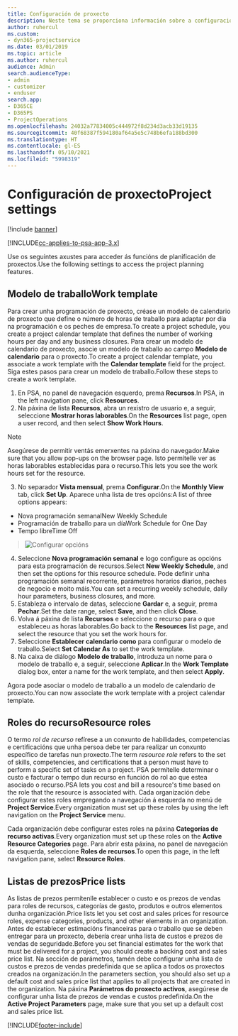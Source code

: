 ```yaml
---
title: Configuración de proxecto
description: Neste tema se proporciona información sobre a configuración de xestión de proxectos.
author: ruhercul
ms.custom:
- dyn365-projectservice
ms.date: 03/01/2019
ms.topic: article
ms.author: ruhercul
audience: Admin
search.audienceType:
- admin
- customizer
- enduser
search.app:
- D365CE
- D365PS
- ProjectOperations
ms.openlocfilehash: 24032a77834005c444972f8d234d3acb33d19135
ms.sourcegitcommit: 40f68387f594180af64a5e5c748b6efa188bd300
ms.translationtype: HT
ms.contentlocale: gl-ES
ms.lasthandoff: 05/10/2021
ms.locfileid: "5998319"
---
```

# <a name="project-settings"></a><span data-ttu-id="8d3b5-103">Configuración de proxecto</span><span class="sxs-lookup"><span data-stu-id="8d3b5-103">Project settings</span></span>

[!include [banner](../includes/psa-now-project-operations.md)]

[!INCLUDE[cc-applies-to-psa-app-3.x](../includes/cc-applies-to-psa-app-3x.md)]

<span data-ttu-id="8d3b5-104">Use os seguintes axustes para acceder ás funcións de planificación de proxectos.</span><span class="sxs-lookup"><span data-stu-id="8d3b5-104">Use the following settings to access the project planning features.</span></span>

## <a name="work-template"></a><span data-ttu-id="8d3b5-105">Modelo de traballo</span><span class="sxs-lookup"><span data-stu-id="8d3b5-105">Work template</span></span>

<span data-ttu-id="8d3b5-106">Para crear unha programación de proxecto, créase un modelo de calendario de proxecto que define o número de horas de traballo para adaptar por día na programación e os peches de empresa.</span><span class="sxs-lookup"><span data-stu-id="8d3b5-106">To create a project schedule, you create a project calendar template that defines the number of working hours per day and any business closures.</span></span> <span data-ttu-id="8d3b5-107">Para crear un modelo de calendario de proxecto, asocie un modelo de traballo ao campo **Modelo de calendario** para o proxecto.</span><span class="sxs-lookup"><span data-stu-id="8d3b5-107">To create a project calendar template, you associate a work template with the **Calendar template** field for the project.</span></span> <span data-ttu-id="8d3b5-108">Siga estes pasos para crear un modelo de traballo.</span><span class="sxs-lookup"><span data-stu-id="8d3b5-108">Follow these steps to create a work template.</span></span>

1. <span data-ttu-id="8d3b5-109">En PSA, no panel de navegación esquerdo, prema **Recursos**.</span><span class="sxs-lookup"><span data-stu-id="8d3b5-109">In PSA, in the left navigation pane, click **Resources**.</span></span> 
2. <span data-ttu-id="8d3b5-110">Na páxina de lista **Recursos**, abra un rexistro de usuario e, a seguir, seleccione **Mostrar horas laborables**.</span><span class="sxs-lookup"><span data-stu-id="8d3b5-110">On the **Resources** list page, open a user record, and then select **Show Work Hours**.</span></span>

  > [!NOTE]
  > <span data-ttu-id="8d3b5-111">Asegúrese de permitir ventás emerxentes na páxina do navegador.</span><span class="sxs-lookup"><span data-stu-id="8d3b5-111">Make sure that you allow pop-ups on the browser page.</span></span> <span data-ttu-id="8d3b5-112">Isto permítelle ver as horas laborables establecidas para o recurso.</span><span class="sxs-lookup"><span data-stu-id="8d3b5-112">This lets you see the work hours set for the resource.</span></span>
  
3. <span data-ttu-id="8d3b5-113">No separador **Vista mensual**, prema **Configurar**.</span><span class="sxs-lookup"><span data-stu-id="8d3b5-113">On the **Monthly View** tab, click **Set Up**.</span></span> <span data-ttu-id="8d3b5-114">Aparece unha lista de tres opcións:</span><span class="sxs-lookup"><span data-stu-id="8d3b5-114">A list of three options appears:</span></span> 

  - <span data-ttu-id="8d3b5-115">Nova programación semanal</span><span class="sxs-lookup"><span data-stu-id="8d3b5-115">New Weekly Schedule</span></span>
  - <span data-ttu-id="8d3b5-116">Programación de traballo para un día</span><span class="sxs-lookup"><span data-stu-id="8d3b5-116">Work Schedule for One Day</span></span>
  - <span data-ttu-id="8d3b5-117">Tempo libre</span><span class="sxs-lookup"><span data-stu-id="8d3b5-117">Time Off</span></span>

> ![Configurar opcións](media/project-13.png)

4. <span data-ttu-id="8d3b5-119">Seleccione **Nova programación semanal** e logo configure as opcións para esta programación de recursos.</span><span class="sxs-lookup"><span data-stu-id="8d3b5-119">Select **New Weekly Schedule**, and then set the options for this resource schedule.</span></span> <span data-ttu-id="8d3b5-120">Pode definir unha programación semanal recorrente, parámetros horarios diarios, peches de negocio e moito máis.</span><span class="sxs-lookup"><span data-stu-id="8d3b5-120">You can set a recurring weekly schedule, daily hour parameters, business closures, and more.</span></span>
5. <span data-ttu-id="8d3b5-121">Estableza o intervalo de datas, seleccione **Gardar** e, a seguir, prema **Pechar**.</span><span class="sxs-lookup"><span data-stu-id="8d3b5-121">Set the date range, select **Save**, and then click **Close**.</span></span> 
6. <span data-ttu-id="8d3b5-122">Volva á páxina de lista **Recursos** e seleccione o recurso para o que estableceu as horas laborables.</span><span class="sxs-lookup"><span data-stu-id="8d3b5-122">Go back to the **Resources** list page, and select the resource that you set the work hours for.</span></span> 
7. <span data-ttu-id="8d3b5-123">Seleccione **Establecer calendario como** para configurar o modelo de traballo.</span><span class="sxs-lookup"><span data-stu-id="8d3b5-123">Select **Set Calendar As** to set the work template.</span></span> 
8. <span data-ttu-id="8d3b5-124">Na caixa de diálogo **Modelo de traballo**, introduza un nome para o modelo de traballo e, a seguir, seleccione **Aplicar**.</span><span class="sxs-lookup"><span data-stu-id="8d3b5-124">In the **Work Template** dialog box, enter a name for the work template, and then select **Apply**.</span></span> 

<span data-ttu-id="8d3b5-125">Agora pode asociar o modelo de traballo a un modelo de calendario de proxecto.</span><span class="sxs-lookup"><span data-stu-id="8d3b5-125">You can now associate the work template with a project calendar template.</span></span>

## <a name="resource-roles"></a><span data-ttu-id="8d3b5-126">Roles do recurso</span><span class="sxs-lookup"><span data-stu-id="8d3b5-126">Resource roles</span></span>

<span data-ttu-id="8d3b5-127">O termo *rol de recurso* refírese a un conxunto de habilidades, competencias e certificacións que unha persoa debe ter para realizar un conxunto específico de tarefas nun proxecto.</span><span class="sxs-lookup"><span data-stu-id="8d3b5-127">The term *resource role* refers to the set of skills, competencies, and certifications that a person must have to perform a specific set of tasks on a project.</span></span> <span data-ttu-id="8d3b5-128">PSA permítelle determinar o custo e facturar o tempo dun recurso en función do rol ao que estea asociado o recurso.</span><span class="sxs-lookup"><span data-stu-id="8d3b5-128">PSA lets you cost and bill a resource's time based on the role that the resource is associated with.</span></span> <span data-ttu-id="8d3b5-129">Cada organización debe configurar estes roles empregando a navegación á esquerda no menú de **Project Service**.</span><span class="sxs-lookup"><span data-stu-id="8d3b5-129">Every organization must set up these roles by using the left navigation on the **Project Service** menu.</span></span>

<span data-ttu-id="8d3b5-130">Cada organización debe configurar estes roles na páxina **Categorías de recurso activas**.</span><span class="sxs-lookup"><span data-stu-id="8d3b5-130">Every organization must set up these roles on the **Active Resource Categories** page.</span></span> <span data-ttu-id="8d3b5-131">Para abrir esta páxina, no panel de navegación da esquerda, seleccione **Roles de recursos**.</span><span class="sxs-lookup"><span data-stu-id="8d3b5-131">To open this page, in the left navigation pane, select **Resource Roles**.</span></span>

## <a name="price-lists"></a><span data-ttu-id="8d3b5-132">Listas de prezos</span><span class="sxs-lookup"><span data-stu-id="8d3b5-132">Price lists</span></span>

<span data-ttu-id="8d3b5-133">As listas de prezos permítenlle establecer o custo e os prezos de vendas para roles de recursos, categorías de gasto, produtos e outros elementos dunha organización.</span><span class="sxs-lookup"><span data-stu-id="8d3b5-133">Price lists let you set cost and sales prices for resource roles, expense categories, products, and other elements in an organization.</span></span> <span data-ttu-id="8d3b5-134">Antes de establecer estimacións financeiras para o traballo que se deben entregar para un proxecto, debería crear unha lista de custos e prezos de vendas de seguridade.</span><span class="sxs-lookup"><span data-stu-id="8d3b5-134">Before you set financial estimates for the work that must be delivered for a project, you should create a backing cost and sales price list.</span></span> <span data-ttu-id="8d3b5-135">Na sección de parámetros, tamén debe configurar unha lista de custos e prezos de vendas predefinida que se aplica a todos os proxectos creados na organización.</span><span class="sxs-lookup"><span data-stu-id="8d3b5-135">In the parameters section, you should also set up a default cost and sales price list that applies to all projects that are created in the organization.</span></span> <span data-ttu-id="8d3b5-136">Na páxina **Parámetros do proxecto activos**, asegúrese de configurar unha lista de prezos de vendas e custos predefinida.</span><span class="sxs-lookup"><span data-stu-id="8d3b5-136">On the **Active Project Parameters** page, make sure that you set up a default cost and sales price list.</span></span>


[!INCLUDE[footer-include](../includes/footer-banner.md)]